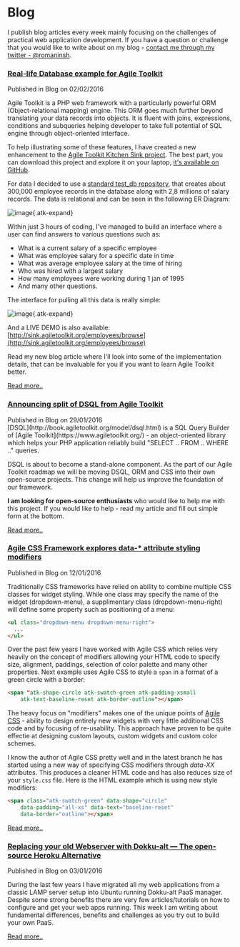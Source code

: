 # Blog

I publish blog articles every week mainly focusing on the challenges of practical
web application development.
If you have a question or challenge that you would like to write about on my blog - [contact me through my twitter - @romaninsh](https://twitter.com/romaninsh).


<article class="atk-box-large">
  <div class="atk-push">
    <h3 class="atk-text-baseline-default atk-push-reset"> <a href="{page}blog/real-life-db-agile-toolkit-example{/}">Real-life Database example for Agile Toolkit</a></h3>
      <div class="atk-text-dimmed">Published in Blog on 02/02/2016</div>
  </div>
<div markdown="1">

Agile Toolkit is a PHP web framework with a particularly powerful ORM (Object-relational mapping) engine. This ORM goes much further beyond translating your data records into objects. It is fluent with joins, expressions, conditions and subqueries helping developer to take full potential of SQL engine through object-oriented interface.

To help illustrating some of these features, I have created a new enhancement to the [Agile Toolkit Kitchen Sink project](http://sink.agiletoolkit.org/). The best part, you can download this project and explore it on your laptop, [it's available on GitHub](https://github.com/atk4/sink).

For data I decided to use a [standard test_db repository](https://github.com/datacharmer/test_db), that creates about 300,000 employee records in the database along with 2,8 millions of salary records. The data is relational and can be seen in the following ER Diagram:

![image](blog-images/employees-db.png){.atk-expand}


Within just 3 hours of coding, I've managed to build an interface where a user can find answers to various questions such as:

 - What is a current salary of a specific employee
 - What was employee salary for a specific date in time
 - What was average employee salary at the time of hiring
 - Who was hired with a largest salary
 - How many employees were working during 1 jan of 1995
 - And many other questions.

The interface for pulling all this data is really simple:

![image](blog-images/employees-ui.png){.atk-expand}


And a LIVE DEMO is also available: [http://sink.agiletoolkit.org/employees/browse](http://sink.agiletoolkit.org/employees/browse)

Read my new blog article where I'll look into some of the implementation details, that can be invaluable for you if you want to learn Agile Toolkit better.


</div>
  <p><a href="{page}blog/real-life-db-agile-toolkit-example{/}">Read more..</a></p>
</article>




<article class="atk-box-large">
  <div class="atk-push">
    <h3 class="atk-text-baseline-default atk-push-reset"> <a href="{page}blog/announcing-split-of-dsql-from-agile-toolkit{/}">Announcing split of DSQL from Agile Toolkit</a></h3>
      <div class="atk-text-dimmed">Published in Blog on 29/01/2016</div>
  </div>
<div markdown="1">
[DSQL](http://book.agiletoolkit.org/model/dsql.html) is a SQL Query Builder of [Agile Toolkit](https://www.agiletoolkit.org/) - an object-oriented library which helps your PHP application reliably build "SELECT .. FROM .. WHERE .." queries.

DSQL is about to become a stand-alone component. As the part of our Agile Toolkit roadmap we will be moving DSQL, ORM and CSS into their own open-source projects. This change will help us improve the foundation of our framework.

**I am looking for open-source enthusiasts** who would like to help me with this project. If you would like to help - read my article and fill out simple form at the bottom.

</div>
  <p><a href="{page}blog/announcing-split-of-dsql-from-agile-toolkit{/}">Read more..</a></p>
</article>


<article class="atk-box-large">
  <div class="atk-push">
    <h3 class="atk-text-baseline-default atk-push-reset"> <a href="{page}blog/agile-css-framework-explores-data-attribute-styling-modifiers{/}">Agile CSS Framework explores data-* attribute styling modifiers</a></h3>
      <div class="atk-text-dimmed">Published in Blog on 12/01/2016</div>
  </div>
<div markdown="1">

Traditionally CSS frameworks have relied on ability to combine multiple CSS classes for widget styling. While one class may specify the name of the widget (dropdown-menu), a supplimentary class (dropdown-menu-right) will define some property such as positioning of a menu:

``` html
<ul class="dropdown-menu dropdown-menu-right">
  ...
</ul>
```


Over the past few years I have worked with Agile CSS which relies very heavily on the concept of modifiers allowing your HTML code to specify size, alignment, paddings, selection of color palette and many other properties. Next example uses Agile CSS to style a `span` in a format of a green circle with a border:

``` html
<span "atk-shape-circle atk-swatch-green atk-padding-xsmall
    atk-text-baseline-reset atk-border-outline"></span>
```

The heavy focus on "modifiers" makes one of the unique points of [Agile CSS](http://css.agiletoolkit.org/) - ability to design entirely new widgets with very little additional CSS code and by focusing of re-usability. This approach have proven to be quite effectie at designing custom layouts, custom widgets and custom color schemes.

I know the author of Agile CSS pretty well and in the latest branch he has started using a new way of specifying CSS modifiers through *data-XX* attributes. This produces a cleaner HTML code and has also reduces size of your `style.css` file. Here is the HTML example which is using new style modifiers:

``` html
<span class="atk-swatch-green" data-shape="circle"
    data-padding="all-xs" data-text="baseline-reset"
    data-border="outline"></span>
```



  </div>
  <a href="{page}blog/agile-css-framework-explores-data-attribute-styling-modifiers{/}">Read more..</a>
</article>

<article class="atk-box-large">
  <div class="atk-push">
    <h3 class="atk-text-baseline-default atk-push-reset"> <a href="{page}blog/replace-your-webserver-with-dokku-alt{/}">Replacing your old Webserver with Dokku-alt — The open-source Heroku Alternative</a></h3>
      <div class="atk-text-dimmed">Published in Blog on 03/01/2016</div>
  </div>
  <p>
    During the last few years I have migrated all my web applications from a classic LAMP server setup into Ubuntu running Dokku-alt PaaS manager. Despite some strong benefits there are very few articles/tutorials on how to configure and get your web apps running. This week I am writing about fundamental differences, benefits and challenges as you try out to build your own PaaS.

  </p>
  <a href="{page}blog/replace-your-webserver-with-dokku-alt{/}">Read more..</a>
</article>
